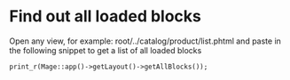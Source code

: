 # Find out all loaded blocks

Open any view, for example: root/../catalog/product/list.phtml and paste in the following snippet to get a list of all loaded blocks

```
print_r(Mage::app()->getLayout()->getAllBlocks());
```
